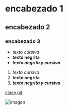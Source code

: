 # encabezado 1
## encabezado 2
### encabezado 3

- *texto cursiva*
- **texto negrita**
- ***texto negrita y cursiva***

1. *texto cursiva*
2. **texto negrita**
3. ***texto negrita y cursiva***

[clase git](https://drive.google.com/file/d/1XSGULmyOyH20Lqq3WYZwXUnoH3j6cL63/view)

![imagen](https://encrypted-tbn0.gstatic.com/images?q=tbn:ANd9GcQGp2RKrzqJF2Cu3dxnk2RGK_F7SSloJG-Wyw&s)
